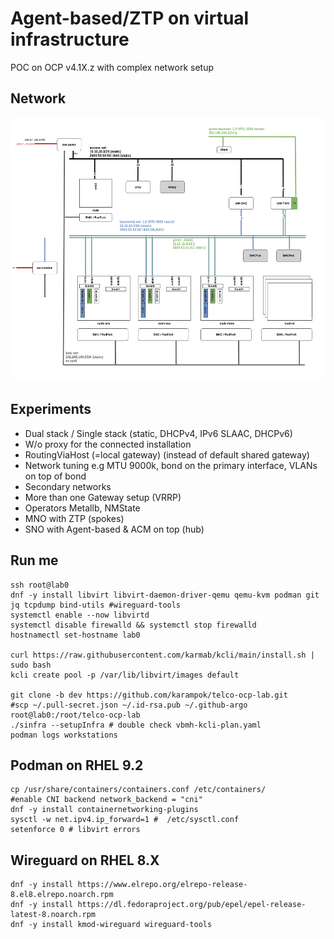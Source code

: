 # Agent-based/ZTP on virtual infrastructure

POC on OCP v4.1X.z with complex network setup

## Network

![net-diagram](net-diagram.png)

## Experiments

- Dual stack / Single stack  (static, DHCPv4, IPv6 SLAAC, DHCPv6)
- W/o proxy for the connected installation
- RoutingViaHost (=local gateway) (instead of default shared gateway)
- Network tuning e.g MTU 9000k, bond on the primary interface, VLANs on top of bond
- Secondary networks
- More than one Gateway setup (VRRP)
- Operators Metallb, NMState
- MNO with ZTP (spokes)
- SNO with Agent-based & ACM on top (hub)

## Run me

```
ssh root@lab0
dnf -y install libvirt libvirt-daemon-driver-qemu qemu-kvm podman git jq tcpdump bind-utils #wireguard-tools
systemctl enable --now libvirtd
systemctl disable firewalld && systemctl stop firewalld
hostnamectl set-hostname lab0

curl https://raw.githubusercontent.com/karmab/kcli/main/install.sh | sudo bash
kcli create pool -p /var/lib/libvirt/images default

git clone -b dev https://github.com/karampok/telco-ocp-lab.git
#scp ~/.pull-secret.json ~/.id-rsa.pub ~/.github-argo root@lab0:/root/telco-ocp-lab
./sinfra --setupInfra # double check vbmh-kcli-plan.yaml
podman logs workstations
```

## Podman on RHEL 9.2

```
cp /usr/share/containers/containers.conf /etc/containers/
#enable CNI backend network_backend = "cni"
dnf -y install containernetworking-plugins
sysctl -w net.ipv4.ip_forward=1 #  /etc/sysctl.conf
setenforce 0 # libvirt errors

```
## Wireguard on RHEL 8.X

```
dnf -y install https://www.elrepo.org/elrepo-release-8.el8.elrepo.noarch.rpm
dnf -y install https://dl.fedoraproject.org/pub/epel/epel-release-latest-8.noarch.rpm
dnf -y install kmod-wireguard wireguard-tools

```
